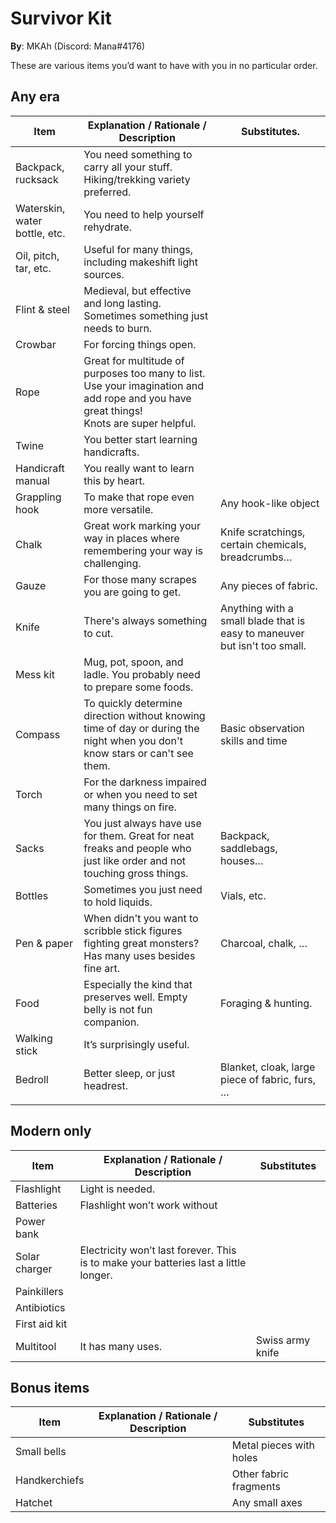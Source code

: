 # Survivor Kit

**By**: MKAh (Discord: Mana#4176)

These are various items you’d want to have with you in no particular order.

## Any era

| Item                          | Explanation / Rationale / Description                        | Substitutes.                                                 |
| ----------------------------- | ------------------------------------------------------------ | ------------------------------------------------------------ |
| Backpack, rucksack            | You need something to carry all your stuff. Hiking/trekking variety preferred. |                                                              |
| Waterskin, water bottle, etc. | You need to help yourself rehydrate.                         |                                                              |
| Oil, pitch, tar, etc.         | Useful for many things, including makeshift light sources.   |                                                              |
| Flint & steel                 | Medieval, but effective and long lasting. Sometimes something just needs to burn. |                                                              |
| Crowbar                       | For forcing things open.                                     |                                                              |
| Rope                          | Great for multitude of purposes too many to list. Use your imagination and add rope and you have great things!<br/>Knots are super helpful. |                                                              |
| Twine                         | You better start learning handicrafts.                       |                                                              |
| Handicraft manual             | You really want to learn this by heart.                      |                                                              |
| Grappling hook                | To make that rope even more versatile.                       | Any hook-like object                                         |
| Chalk                         | Great work marking your way in places where remembering your way is challenging. | Knife scratchings, certain chemicals, breadcrumbs…           |
| Gauze                         | For those many scrapes you are going to get.                 | Any pieces of fabric.                                        |
| Knife                         | There's always something to cut.                             | Anything with a small blade that is easy to maneuver but isn't too small. |
| Mess kit                      | Mug, pot, spoon, and ladle. You probably need to prepare some foods. |                                                              |
| Compass                       | To quickly determine direction without knowing time of day or during the night when you don't know stars or can't see them. | Basic observation skills and time                            |
| Torch                         | For the darkness impaired or when you need to set many things on fire. |                                                              |
| Sacks                         | You just always have use for them. Great for neat freaks and people who just like order and not touching gross things. | Backpack, saddlebags, houses…                                |
| Bottles                       | Sometimes you just need to hold liquids.                     | Vials, etc.                                                  |
| Pen & paper                   | When didn't you want to scribble stick figures fighting great monsters? Has many uses besides fine art. | Charcoal, chalk, …                                           |
| Food                          | Especially the kind that preserves well. Empty belly is not fun companion. | Foraging & hunting.                                          |
| Walking stick                 | It’s surprisingly useful.                                    |                                                              |
| Bedroll                       | Better sleep, or just headrest.                              | Blanket, cloak, large piece of fabric, furs, …               |
|                               |                                                              |                                                              |


## Modern only

| Item          | Explanation / Rationale / Description                        | Substitutes      |
| ------------- | ------------------------------------------------------------ | ---------------- |
| Flashlight    | Light is needed.                                             |                  |
| Batteries     | Flashlight won’t work without                                |                  |
| Power bank    |                                                              |                  |
| Solar charger | Electricity won’t last forever. This is to make your batteries last a little longer. |                  |
| Painkillers   |                                                              |                  |
| Antibiotics   |                                                              |                  |
| First aid kit |                                                              |                  |
| Multitool     | It has many uses.                                            | Swiss army knife |

## Bonus items

| Item          | Explanation / Rationale / Description | Substitutes             |
| ------------- | ------------------------------------- | ----------------------- |
| Small bells   |                                       | Metal pieces with holes |
| Handkerchiefs |                                       | Other fabric fragments  |
| Hatchet       |                                       | Any small axes          |